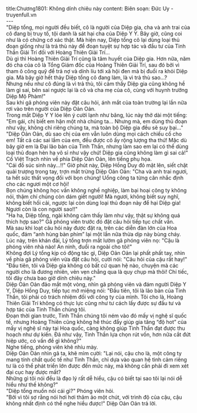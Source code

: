title:Chương1801: Không dính chiêu này
content:
Biên soạn: Đức Uy - truyenfull.vn<br>---<br>"Diệp tổng, mọi người đều biết, cô là người của Diệp gia, cha và anh trai của cô đang bị truy tố, tội danh là sát hại cha của Diệp Y Y. Bây giờ, cũng coi như là có chứng cớ xác thật. Mà hiện nay, Diệp tổng cô lại dùng loại thủ đoạn giống như là trả thù này để đoạn tuyệt sự hợp tác và đầu tư của Tinh Thần Giải Trí đối với Hoàng Thiên Giải Trí…<br>Dù gì thì Hoàng Thiên Giải Trí cũng là tâm huyết của Diệp gia. Hơn nữa, năm đó cha của cô là Tổng Giám đốc của Hoàng Thiên Giải Trí, sau đó bởi vì tham ô công quỹ để trả nợ và dính líu tới xã hội đen mà bị đuổi ra khỏi Diệp gia. Mà bây giờ hết thảy Diệp tổng cô đang làm, là vì trả thù sao…?<br>Nhưng nếu như cô đúng là vì trả thù, tôi cảm thấy Diệp gia cũng không hề làm gì sai, bên sai ngược lại là cô và cha mẹ của cô, cùng với huynh trưởng Diệp Mộ Phàm!"<br>Sau khi gã phóng viên này đặt câu hỏi, ánh mắt của toàn trường lại lần nữa rơi vào trên người của Diệp Oản Oản.<br>Trong mắt Diệp Y Y lóe lên ý cười lạnh như băng, lúc này thở dài một tiếng: "Em gái, chị biết em hận một nhà chúng ta... Nhưng mà, em dùng thủ đoạn như vậy, không chỉ riêng chúng ta, mà toàn bộ Diệp gia đều sẽ suy bại..."<br>"Diệp Oản Oản, dù sao chị của em vẫn luôn dùng mọi cách chiếu cố cho em! Tất cả các sai lầm của em, đều được cô ấy rộng lượng tha thứ! Mặc dù bây giờ em là Đại lão bản của Tinh Thần, nhưng làm sao em lại có thể dùng loại thủ đoạn hèn hạ vô sỉ như vậy chứ! Diệp gia cũng không làm gì sai cả!" Cố Việt Trạch nhìn về phía Diệp Oản Oản, lên tiếng phụ họa.<br>"Cái đồ súc sinh này...!!" Giờ phút này, Diệp Hồng Duy đỏ mặt lên, siết chặt quải trượng trong tay, trợn mắt trừng Diệp Oản Oản: "Cha và anh trai ngươi, ta hết sức thất vọng đối với bọn chúng! Uổng công ta từng cân nhắc định cho các ngươi một cơ hội!<br>Bọn chúng không học vấn không nghề nghiệp, làm bại hoại công ty không nói, thậm chí chúng còn dám giết người! Mà ngươi, không biết suy nghĩ, không biết hối cải, ngược lại còn dùng loại thủ đoạn này để hại Diệp gia! Ngươi còn là con người sao!!"<br>"Ha ha, Diệp tổng, ngài không cảm thấy làm như vậy, thật sự không quá thích hợp sao?" Gã phóng viên trước đó đặt câu hỏi tiếp tục chất vấn.<br>Mà sau khi loạt câu hỏi này được đặt ra, trên các diễn đàn lớn của Hoa quốc, đám “anh hùng bàn phím” lại một lần nữa thừa dịp này bùng cháy.<br>Lúc này, trên khán đài, Lý tổng trợn mắt lườm gã phóng viên nọ: "Cậu là phóng viên nhà nào! An ninh, đuổi ra ngoài cho tôi!"<br>Không đợi Lý tổng kịp có động tác gì, Diệp Oản Oản lại phất phất tay, nhìn về phía gã phóng viên vừa đặt câu hỏi, cười nói: "Câu hỏi của cậu rất hay!"<br>"Đầu tiên, tôi và Diệp gia không có bất cứ quan hệ nào, chuyện mà các người cho là đương nhiên, vẻn vẹn chẳng qua là quy chụp mà thôi! Chỉ tiếc, tôi đây chưa bao giờ dính chiêu này."<br>Diệp Oản Oản đảo mắt một vòng, nhìn gã phóng viên và đám người Diệp Y Y, Diệp Hồng Duy, tiếp tục mở miệng nói: "Đầu tiên, tôi là lão bản của Tinh Thần, tôi phải có trách nhiệm đối với công ty của mình. Tôi cho là, Hoàng Thiên Giải Trí không có thực lực cũng như tư cách lấy được sự đầu tư và hợp tác của Tinh Thần chúng tôi.<br>Đoạn thời gian trước, Tinh Thần chúng tôi ném vào đó mấy vị nghệ sĩ quốc tế, nhưng Hoàng Thiên cũng không hề thúc đẩy giúp gia tăng “độ hot” của mấy vị nghệ sĩ này tại Hoa quốc, càng không giúp Tinh Thần đạt được thu hoạch như dự kiến. Đã như vậy, Tinh Thần lựa chọn rút vốn, hơn nữa cắt đứt hiệp ước, có vấn đề gì không?"<br>Nghe tiếng, phóng viên khẽ nhíu mày.<br>Diệp Oản Oản nhìn gã ta, khẽ mỉm cười: "Lại nói, cậu cho là, một công ty mang tính chất quốc tế như Tinh Thần, chỉ dựa vào quan hệ tình cảm riêng tư là có thể phát triển lớn được đến mức này, mà không cần phải đi xem xét đại cục hay được mất?<br>Những gì tôi nói đều là đạo lý rất dễ hiểu, cậu có biết tại sao tôi lại nói dễ hiểu như thế không?"<br>"Diệp tổng muốn nói cái gì?" Phóng viên hỏi.<br>"Bởi vì tôi sợ rằng nói hơi hơi thâm ảo một chút, với trình độ của cậu, cậu không nhất định có thể nghe hiểu được!" Diệp Oản Oản trả lời.